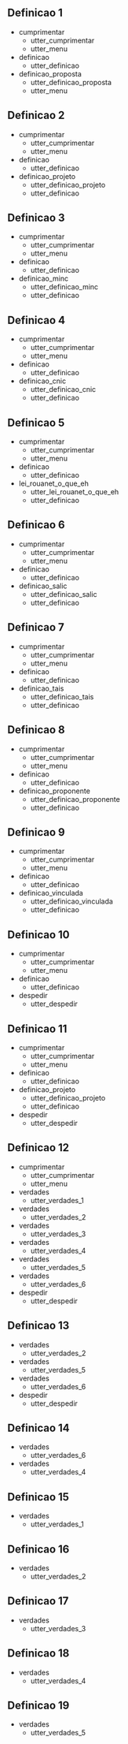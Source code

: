 ## Definicao 1
* cumprimentar
    - utter_cumprimentar
    - utter_menu
* definicao
    - utter_definicao
* definicao_proposta
    - utter_definicao_proposta
    - utter_menu

## Definicao 2
* cumprimentar
    - utter_cumprimentar
    - utter_menu
* definicao
    - utter_definicao
* definicao_projeto
    - utter_definicao_projeto
    - utter_definicao

## Definicao 3
* cumprimentar
    - utter_cumprimentar
    - utter_menu
* definicao
    - utter_definicao
* definicao_minc
    - utter_definicao_minc
    - utter_definicao

## Definicao 4
* cumprimentar
    - utter_cumprimentar
    - utter_menu
* definicao
    - utter_definicao
* definicao_cnic
    - utter_definicao_cnic
    - utter_definicao

## Definicao 5
* cumprimentar
    - utter_cumprimentar
    - utter_menu
* definicao
    - utter_definicao
* lei_rouanet_o_que_eh
    - utter_lei_rouanet_o_que_eh
    - utter_definicao

## Definicao 6
* cumprimentar
    - utter_cumprimentar
    - utter_menu
* definicao
    - utter_definicao
* definicao_salic
    - utter_definicao_salic
    - utter_definicao

## Definicao 7
* cumprimentar
    - utter_cumprimentar
    - utter_menu
* definicao
    - utter_definicao
* definicao_tais
    - utter_definicao_tais
    - utter_definicao

## Definicao 8
* cumprimentar
    - utter_cumprimentar
    - utter_menu
* definicao
    - utter_definicao
* definicao_proponente
    - utter_definicao_proponente
    - utter_definicao

## Definicao 9
* cumprimentar
    - utter_cumprimentar
    - utter_menu
* definicao
    - utter_definicao
* definicao_vinculada
    - utter_definicao_vinculada
    - utter_definicao

## Definicao 10
* cumprimentar
    - utter_cumprimentar
    - utter_menu
* definicao
    - utter_definicao
* despedir
  - utter_despedir

## Definicao 11
* cumprimentar
    - utter_cumprimentar
    - utter_menu
* definicao
    - utter_definicao
* definicao_projeto
  - utter_definicao_projeto
  - utter_definicao
* despedir
  - utter_despedir  


## Definicao 12
* cumprimentar
    - utter_cumprimentar
    - utter_menu
* verdades
    - utter_verdades_1
* verdades
   - utter_verdades_2
* verdades
    - utter_verdades_3
* verdades
   - utter_verdades_4
* verdades
    - utter_verdades_5
* verdades
   - utter_verdades_6
* despedir
  - utter_despedir  

## Definicao 13
* verdades
   - utter_verdades_2
* verdades
    - utter_verdades_5
* verdades
   - utter_verdades_6
* despedir
  - utter_despedir 

## Definicao 14
* verdades
   - utter_verdades_6
* verdades
   - utter_verdades_4

## Definicao 15
* verdades
    - utter_verdades_1

## Definicao 16
* verdades
    - utter_verdades_2

## Definicao 17
* verdades
    - utter_verdades_3


## Definicao 18
* verdades
    - utter_verdades_4

## Definicao 19
* verdades
    - utter_verdades_5